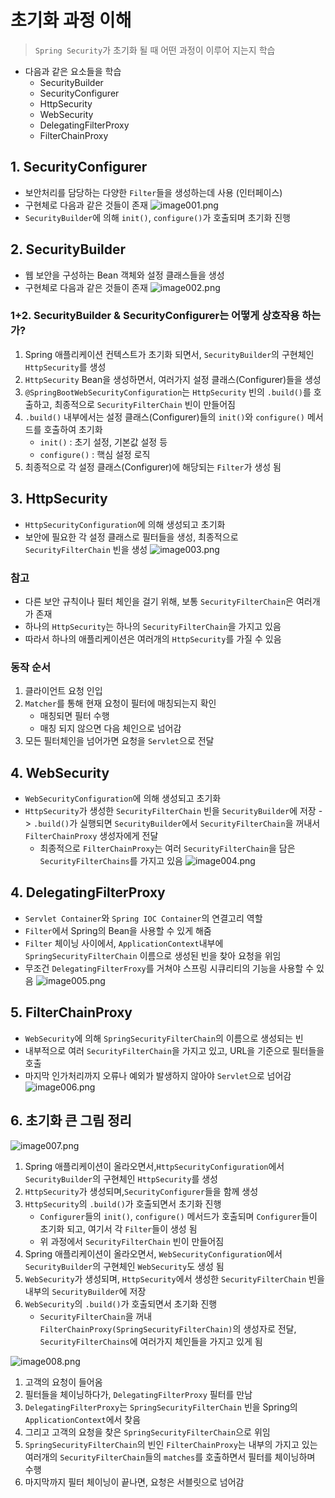 # 초기화 과정 이해
> `Spring Security`가 초기화 될 때 어떤 과정이 이루어 지는지 학습
- 다음과 같은 요소들을 학습
  - SecurityBuilder
  - SecurityConfigurer
  - HttpSecurity
  - WebSecurity
  - DelegatingFilterProxy
  - FilterChainProxy

## 1. SecurityConfigurer
- 보안처리를 담당하는 다양한 `Filter`들을 생성하는데 사용 (인터페이스)
- 구현체로 다음과 같은 것들이 존재
![image001.png](images/image001.png)
- `SecurityBuilder`에 의해 `init()`, `configure()`가 호출되며 초기화 진행

## 2. SecurityBuilder
- 웹 보안을 구성하는 Bean 객체와 설정 클래스들을 생성
- 구현체로 다음과 같은 것들이 존재
![image002.png](images/image002.png)

### 1+2. SecurityBuilder & SecurityConfigurer는 어떻게 상호작용 하는가?
1. Spring 애플리케이션 컨텍스트가 초기화 되면서, `SecurityBuilder`의 구현체인 `HttpSecurity`를 생성
2. `HttpSecurity` Bean을 생성하면서, 여러가지 설정 클래스(Configurer)들을 생성
3. `@SpringBootWebSecurityConfiguration`는 `HttpSecurity` 빈의 `.build()`를 호출하고, 최종적으로 `SecurityFilterChain` 빈이 만들어짐
4. `.build()` 내부에서는 설정 클래스(Configurer)들의 `init()`와 `configure()` 메서드를 호출하여 초기화
   - `init()` : 초기 설정, 기본값 설정 등
   - `configure()` : 핵심 설정 로직
5. 최종적으로 각 설정 클래스(Configurer)에 해당되는 `Filter`가 생성 됨

## 3. HttpSecurity
- `HttpSecurityConfiguration`에 의해 생성되고 초기화
- 보안에 필요한 각 설정 클래스로 필터들을 생성, 최종적으로 `SecurityFilterChain` 빈을 생성
![image003.png](images/image003.png)

### 참고
  - 다른 보안 규칙이나 필터 체인을 걸기 위해, 보통 `SecurityFilterChain`은 여러개가 존재
  - 하나의 `HttpSecurity`는 하나의 `SecurityFilterChain`을 가지고 있음
  - 따라서 하나의 애플리케이션은 여러개의 `HttpSecurity`를 가질 수 있음
### 동작 순서
1. 클라이언트 요청 인입
2. `Matcher`를 통해 현재 요청이 필터에 매칭되는지 확인
   - 매칭되면 필터 수행
   - 매칭 되지 않으면 다음 체인으로 넘어감
3. 모든 필터체인을 넘어가면 요청을 `Servlet`으로 전달

## 4. WebSecurity
- `WebSecurityConfiguration`에 의해 생성되고 초기화
- `HttpSecurity`가 생성한 `SecurityFilterChain` 빈을 `SecurityBuilder`에 저장 -> `.build()`가 실행되면 `SecurityBuilder`에서 `SecurityFilterChain`을 꺼내서 `FilterChainProxy` 생성자에게 전달
  - 최종적으로 `FilterChainProxy`는 여러 `SecurityFilterChain`을 담은 `SecurityFilterChains`를 가지고 있음
![image004.png](images/image004.png)

## 4. DelegatingFilterProxy
- `Servlet Container`와 `Spring IOC Container`의 연결고리 역할
- `Filter`에서 Spring의 Bean을 사용할 수 있게 해줌
- `Filter` 체이닝 사이에서, `ApplicationContext`내부에 `SpringSecurityFilterChain` 이름으로 생성된 빈을 찾아 요청을 위임
- 무조건 `DelegatingFilterFroxy`를 거쳐야 스프링 시큐리티의 기능을 사용할 수 있음
![image005.png](images/image005.png)

## 5. FilterChainProxy
- `WebSecurity`에 의해 `SpringSecurityFilterChain`의 이름으로 생성되는 빈
- 내부적으로 여러 `SecurityFilterChain`을 가지고 있고, URL을 기준으로 필터들을 호출
- 마지막 인가처리까지 오류나 예외가 발생하지 않아야 `Servlet`으로 넘어감
![image006.png](images/image006.png)

## 6. 초기화 큰 그림 정리
![image007.png](images/image007.png)
1. Spring 애플리케이션이 올라오면서,`HttpSecurityConfiguration`에서 `SecurityBuilder`의 구현체인 `HttpSecurity`를 생성
2. `HttpSecurity`가 생성되며,`SecurityConfigurer`들을 함께 생성
3. `HttpSecurity`의 `.build()`가 호출되면서 초기화 진행
   - `Configurer`들의 `init()`, `configure()` 메서드가 호출되며 `Configurer`들이 초기화 되고, 여기서 각 `Filter`들이 생성 됨 
   - 위 과정에서 `SecurityFilterChain` 빈이 만들어짐
4. Spring 애플리케이션이 올라오면서, `WebSecurityConfiguration`에서 `SecurityBuilder`의 구현체인 `WebSecurity`도 생성 됨
5. `WebSecurity`가 생성되며, `HttpSecurity`에서 생성한 `SecurityFilterChain` 빈을 내부의 `SecurityBuilder`에 저장
6. `WebSecurity`의 `.build()`가 호출되면서 초기화 진행
   - `SecurityFilterChain`을 꺼내 `FilterChainProxy(SpringSecurityFilterChain)`의 생성자로 전달, `SecurityFilterChains`에 여러가지 체인들을 가지고 있게 됨

![image008.png](images/image008.png)
1. 고객의 요청이 들어옴
2. 필터들을 체이닝하다가, `DelegatingFilterProxy` 필터를 만남
3. `DelegatingFilterProxy`는 `SpringSecurityFilterChain` 빈을 Spring의 `ApplicationContext`에서 찾음
4. 그리고 고객의 요청을 찾은 `SpringSecurityFilterChain`으로 위임
5. `SpringSecurityFilterChain`의 빈인 `FilterChainProxy`는 내부의 가지고 있는 여러개의 `SecurityFilterChain`들의 `matches`를 호출하면서 필터를 체이닝하며 수행
6. 마지막까지 필터 체이닝이 끝나면, 요청은 서블릿으로 넘어감
